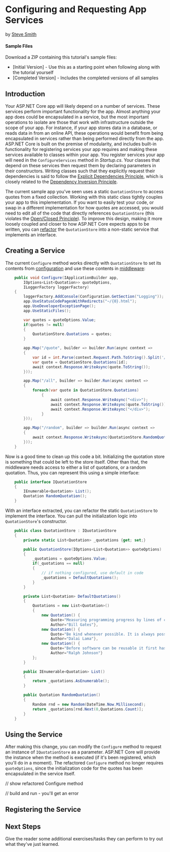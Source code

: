 # Configuring and Requesting App Services
by [Steve Smith](http://deviq.com/me/steve-smith)

#### Sample Files
Download a ZIP containing this tutorial's sample files:
- [Initial Version] - Use this as a starting point when following along with the tutorial yourself
- [Completed Version] - Includes the completed versions of all samples

## Introduction

Your ASP.NET Core app will likely depend on a number of services. These services perform important functionality for the app. Almost anything your app does could be encapsulated in a service, but the most important operations to isolate are those that work with infrastructure outside the scope of your app. For instance, if your app stores data in a database, or reads data in from an online API, these operations would benefit from being encapsulated in services rather than being performed directly from the app. ASP.NET Core is built on the premise of modularity, and includes built-in functionality for registering services your app requires and making these services available to classes within your app. You register services your app will need in the `ConfigureServices` method in *Startup.cs*. Your classes that depend on these services then request them by declaring parameters in their constructors. Writing classes such that they explicitly request their dependencies is said to follow the [Explicit Dependencies Principle](http://deviq.com/explicit-dependencies-principle/), which is closely related to the [Dependency Inversion Principle](http://deviq.com/dependency-inversion-principle/).

The current sample app you've seen uses a static `QuotationStore` to access quotes from a fixed collection. Working with this static class tightly couples your app to this implementation. If you want to easily test your code, or swap in a different implementation for how quotes are accessed, you would need to edit all of the code that directly references `QuotationStore` (this violates the [Open/Closed Principle](http://deviq.com/open-closed-principle/)). To improve this design, making it more loosely coupled and closer to how ASP.NET Core expects apps to be written, you can [refactor](http://deviq.com/refactoring/) the `QuotationStore` into a non-static service that implements an interface.

## Creating a Service

The current `Configure` method works directly with `QuotationStore` to set its contents from [configuration](configuration.md) and use these contents in [middleware](middleware-basic.md):

```c#
    public void Configure(IApplicationBuilder app, 
        IOptions<List<Quotation>> quoteOptions,
        ILoggerFactory loggerFactory)
    {
        loggerFactory.AddConsole(Configuration.GetSection("Logging"));
        app.UseStatusCodePagesWithRedirects("~/{0}.html");
        app.UseDeveloperExceptionPage();
        app.UseStaticFiles();

        var quotes = quoteOptions.Value;
        if(quotes != null) 
        {
            QuotationStore.Quotations = quotes;
        }

        app.Map("/quote", builder => builder.Run(async context =>
        {
            var id = int.Parse(context.Request.Path.ToString().Split('/')[1]);
            var quote = QuotationStore.Quotations[id];
            await context.Response.WriteAsync(quote.ToString());
        }));

        app.Map("/all", builder => builder.Run(async context =>
        {
            foreach(var quote in QuotationStore.Quotations)
                {
                    await context.Response.WriteAsync("<div>");
                    await context.Response.WriteAsync(quote.ToString());
                    await context.Response.WriteAsync("</div>");
                }
        }));

        app.Map("/random", builder => builder.Run(async context =>
        {
            await context.Response.WriteAsync(QuotationStore.RandomQuotation().ToString());
        }));
    }
```

Now is a good time to clean up this code a bit. Initializing the quotation store is something that could be left to the store itself. Other than that, the middleware needs access to either a list of quotations, or a random quotation. Thus, you can represent this using a simple interface:

```c#
    public interface IQuotationStore
    {
        IEnumerable<Quotation> List();
        Quotation RandomQuotation();
    }
```

With an interface extracted, you can refactor the static `QuotationStore` to implement the interface. You can pull the initialization logic into `QuotationStore`'s constructor.

```c#
    public class QuotationStore : IQuotationStore
    {
        private static List<Quotation> _quotations {get; set;}

        public QuotationStore(IOptions<List<Quotation>> quoteOptions)
        {
            _quotations = quoteOptions.Value;
            if(_quotations == null)
            {
                // if nothing configured, use default in code
                _quotations = DefaultQuotations();
            }
        }

        private List<Quotation> DefaultQuotations()
        {
            Quotations = new List<Quotation>()
            {
                new Quotation() { 
                    Quote="Measuring programming progress by lines of code is like measuring aircraft building progress by weight.", 
                    Author="Bill Gates"},
                new Quotation() { 
                    Quote="Be kind whenever possible. It is always possible.", 
                    Author="Dalai Lama"},
                new Quotation() { 
                    Quote="Before software can be reusable it first has to be usable.", 
                    Author="Ralph Johnson"}
            };
        }

        public IEnumerable<Quotation> List()
        {
            return _quotations.AsEnumerable();
        }

        public Quotation RandomQuotation()
        {
            Random rnd = new Random(DateTime.Now.Millisecond);
            return _quotations[rnd.Next(0,Quotations.Count)];
        }
    }
```

## Using the Service

After making this change, you can modify the `Configure` method to request an instance of `IQuotationStore` as a parameter. ASP.NET Core will provide the instance when the method is executed (if it's been registered, which you'll do in a moment). The refactored `Configure` method no longer requires `quoteOptions`, since the initialization code for the quotes has been encapsulated in the service itself.

// show refactored Configure method

// build and run - you'll get an error

## Registering the Service





## Next Steps

Give the reader some additional exercises/tasks they can perform to try out what they've just learned.